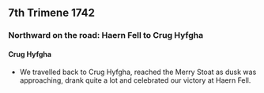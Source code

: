 ## 7th Trimene 1742
### Northward on the road: Haern Fell to Crug Hyfgha
#### Crug Hyfgha
* We travelled back to Crug Hyfgha, reached the Merry Stoat as dusk was approaching, drank quite a lot and celebrated our victory at Haern Fell.
